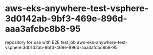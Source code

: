 # aws-eks-anywhere-test-vsphere-3d0142ab-9bf3-469e-896d-aaa3afcbc8b8-95
repository for use with E2E test job aws-eks-anywhere-test-vsphere:3d0142ab-9bf3-469e-896d-aaa3afcbc8b8-95
